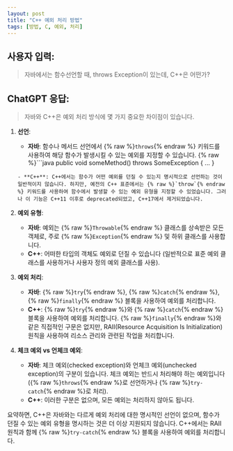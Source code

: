 ```yaml
---
layout: post
title: "C++ 예외 처리 방법"
tags: [방법, C, 예외, 처리]
---
```


## 사용자 입력:
> 자바에서는 함수선언할 때, throws Exception이 있는데, C++은 어떤가?

## ChatGPT 응답:
> 자바와 C++은 예외 처리 방식에 몇 가지 중요한 차이점이 있습니다. 

1. **선언**: 
    - **자바**: 함수나 메서드 선언에서 {% raw %}`throws`{% endraw %} 키워드를 사용하여 해당 함수가 발생시킬 수 있는 예외를 지정할 수 있습니다.
    {% raw %}```java
    public void someMethod() throws SomeException { ... }
    ```{% endraw %}
    - **C++**: C++에서는 함수가 어떤 예외를 던질 수 있는지 명시적으로 선언하는 것이 일반적이지 않습니다. 하지만, 예전의 C++ 표준에서는 {% raw %}`throw`{% endraw %} 키워드를 사용하여 함수에서 발생할 수 있는 예외 유형을 지정할 수 있었습니다. 그러나 이 기능은 C++11 이후로 deprecated되었고, C++17에서 제거되었습니다.

2. **예외 유형**:
    - **자바**: 예외는 {% raw %}`Throwable`{% endraw %} 클래스를 상속받은 모든 객체로, 주로 {% raw %}`Exception`{% endraw %} 및 하위 클래스를 사용합니다.
    - **C++**: 어떠한 타입의 객체도 예외로 던질 수 있습니다 (일반적으로 표준 예외 클래스를 사용하거나 사용자 정의 예외 클래스를 사용).

3. **예외 처리**:
    - **자바**: {% raw %}`try`{% endraw %}, {% raw %}`catch`{% endraw %}, {% raw %}`finally`{% endraw %} 블록을 사용하여 예외를 처리합니다.
    - **C++**: {% raw %}`try`{% endraw %}와 {% raw %}`catch`{% endraw %} 블록을 사용하여 예외를 처리합니다. {% raw %}`finally`{% endraw %}와 같은 직접적인 구문은 없지만, RAII(Resource Acquisition Is Initialization) 원칙을 사용하여 리소스 관리와 관련된 작업을 처리합니다.

4. **체크 예외 vs 언체크 예외**:
    - **자바**: 체크 예외(checked exception)와 언체크 예외(unchecked exception)의 구분이 있습니다. 체크 예외는 반드시 처리해야 하는 예외입니다 ({% raw %}`throws`{% endraw %}로 선언하거나 {% raw %}`try-catch`{% endraw %}로 처리).
    - **C++**: 이러한 구분은 없으며, 모든 예외는 처리하지 않아도 됩니다.

요약하면, C++은 자바와는 다르게 예외 처리에 대한 명시적인 선언이 없으며, 함수가 던질 수 있는 예외 유형을 명시하는 것은 더 이상 지원되지 않습니다. C++에서는 RAII 원칙과 함께 {% raw %}`try-catch`{% endraw %} 블록을 사용하여 예외를 처리합니다.

